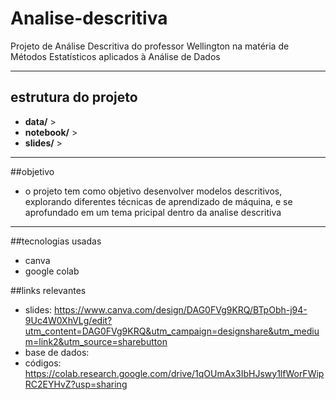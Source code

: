  # Analise-descritiva
Projeto de Análise Descritiva do professor Wellington na matéria de Métodos Estatísticos aplicados à Análise de Dados

---
## estrutura do projeto

- **data/** >
- **notebook/** > 
- **slides/** >

---
##objetivo
- o projeto tem como objetivo desenvolver modelos descritivos, explorando diferentes técnicas de aprendizado de máquina, e se aprofundado em um tema pricipal dentro da analise descritiva
---
##tecnologias usadas
- canva
- google colab


##links relevantes
- slides: https://www.canva.com/design/DAG0FVg9KRQ/BTpObh-j94-9Uc4W0XhVLg/edit?utm_content=DAG0FVg9KRQ&utm_campaign=designshare&utm_medium=link2&utm_source=sharebutton
- base de dados:
- códigos: https://colab.research.google.com/drive/1qOUmAx3IbHJswy1lfWorFWipRC2EYHvZ?usp=sharing

